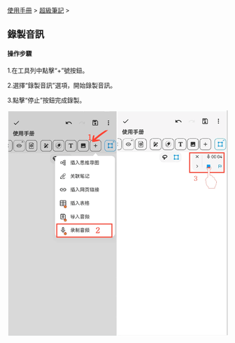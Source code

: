 [使用手冊](/dragonnest/drawnote/manual/zh) > [超級筆記](/dragonnest/drawnote/manual/zh/super_note) >

錄製音訊
---
#### 操作步驟

1.在工具列中點擊“+”號按鈕。

2.選擇“錄製音訊”選項，開始錄製音訊。

3.點擊“停止”按鈕完成錄製。

![](imgs/record_audio.png)